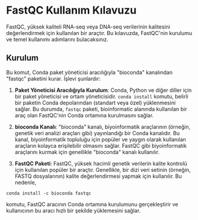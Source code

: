# FastQC Kullanım Kılavuzu

FastQC, yüksek kaliteli RNA-seq veya DNA-seq verilerinin kalitesini değerlendirmek için kullanılan bir araçtır. Bu kılavuzda, FastQC'nin kurulumu ve temel kullanımı adımlarını bulacaksınız.

## Kurulum
Bu komut, Conda paket yöneticisi aracılığıyla "bioconda" kanalından "fastqc" paketini kurar. İşlevi şunlardır:

1. **Paket Yöneticisi Aracılığıyla Kurulum**: Conda, Python ve diğer diller için bir paket yöneticisi ve ortam yöneticisidir.
 `conda install` komutu, belirli bir paketin Conda depolarından (standart veya özel) yüklenmesini sağlar. Bu durumda, `fastqc` paketi, bioinformatic alanında kullanılan bir araç olan FastQC'nin Conda ortamına kurulmasını sağlar.

2. **bioconda Kanalı**: "bioconda" kanalı, biyoinformatik araçlarının (örneğin, genetik veri analizi araçları gibi) yayınlandığı bir Conda kanalıdır. Bu kanal, biyoinformatik topluluğu için popüler ve yaygın olarak kullanılan araçların kolayca erişilebilir olmasını sağlar. FastQC gibi biyoinformatik araçlarını kurmak için genellikle "bioconda" kanalı kullanılır.

3. **FastQC Paketi**: FastQC, yüksek hacimli genetik verilerin kalite kontrolü için kullanılan popüler bir araçtır. Genellikle, bir dizi veri setinin (örneğin, FASTQ dosyalarının) kalite değerlendirmesi yapmak için kullanılır. Bu nedenle, 
```
conda install -c bioconda fastqc

```
 komutu, FastQC aracının Conda ortamına kurulumunu gerçekleştirir ve kullanıcının bu aracı hızlı bir şekilde yüklemesini sağlar.

